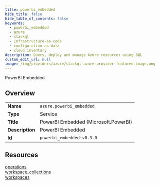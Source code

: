 ```yaml
---
title: powerbi_embedded
hide_title: false
hide_table_of_contents: false
keywords:
  - powerbi_embedded
  - azure
  - stackql
  - infrastructure-as-code
  - configuration-as-data
  - cloud inventory
description: Query, deploy and manage Azure resources using SQL
custom_edit_url: null
image: /img/providers/azure/stackql-azure-provider-featured-image.png
---
```

PowerBI Embedded  
    

## Overview
<table><tbody>
<tr><td><b>Name</b></td><td><code>azure.powerbi_embedded</code></td></tr>
<tr><td><b>Type</b></td><td>Service</td></tr>
<tr><td><b>Title</b></td><td>PowerBI Embedded (Microsoft.PowerBI)</td></tr>
<tr><td><b>Description</b></td><td>PowerBI Embedded</td></tr>
<tr><td><b>Id</b></td><td><code>powerbi_embedded:v0.3.0</code></td></tr>
</tbody></table>

## Resources
<div class="row">
<div class="providerDocColumn">
<a href="/providers/azure/powerbi_embedded/operations/">operations</a><br />
<a href="/providers/azure/powerbi_embedded/workspace_collections/">workspace_collections</a><br />
</div>
<div class="providerDocColumn">
<a href="/providers/azure/powerbi_embedded/workspaces/">workspaces</a><br />
</div>
</div>
